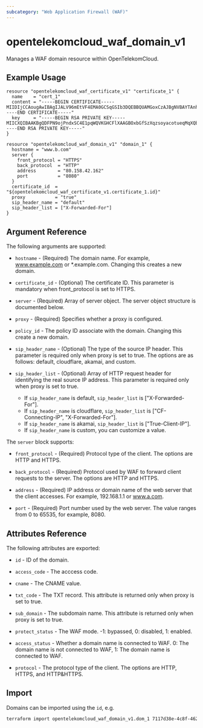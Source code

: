 ```yaml
---
subcategory: "Web Application Firewall (WAF)"
---
```


# opentelekomcloud_waf_domain_v1

Manages a WAF domain resource within OpenTelekomCloud.

## Example Usage

```hcl
resource "opentelekomcloud_waf_certificate_v1" "certificate_1" {
  name    = "cert_1"
  content = "-----BEGIN CERTIFICATE-----MIIDIjCCAougAwIBAgIJALV96mEtVF4EMA0GCSqGSIb3DQEBBQUAMGoxCzAJBgNVBAYTAnh4MQswCQYDVQQIEwJ4eDELMAkGA1UEBxMCeHgxCzAJBgNVBAoTAnh4MQswCQYDVQQLEwJ-----END CERTIFICATE-----"
  key     = "-----BEGIN RSA PRIVATE KEY-----MIICXQIBAAKBgQDFPN9ojPndxSC4E1pqWQVKGHCFlXAAGBOxbGfSzXqzsoyacotueqMqXQbxrPSQFATeVmhZPNVEMdvcAMjYsV/mymtAwVqVA6q/OFdX/b3UHO+b/VqLo3J5SrM-----END RSA PRIVATE KEY-----"
}

resource "opentelekomcloud_waf_domain_v1" "domain_1" {
  hostname = "www.b.com"
  server {
    front_protocol = "HTTPS"
    back_protocol  = "HTTP"
    address        = "80.158.42.162"
    port           = "8080"
  }
  certificate_id  = "${opentelekomcloud_waf_certificate_v1.certificate_1.id}"
  proxy           = "true"
  sip_header_name = "default"
  sip_header_list = ["X-Forwarded-For"]
}
```

## Argument Reference

The following arguments are supported:

* `hostname` - (Required) The domain name. For example, www.example.com or *.example.com. Changing this creates a new domain.

* `certificate_id` - (Optional) The certificate ID. This parameter is mandatory when front_protocol is set to HTTPS.

* `server` - (Required) Array of server object. The server object structure is documented below.

* `proxy` - (Required) Specifies whether a proxy is configured.

* `policy_id` - The policy ID associate with the domain. Changing this create a new domain.

* `sip_header_name` - (Optional) The type of the source IP header. This parameter is required only when proxy is set to true. The options are as follows: default, cloudflare, akamai, and custom.

* `sip_header_list` - (Optional) Array of HTTP request header for identifying the real source IP address. This parameter is required only when proxy is set to true.
  * If `sip_header_name` is default, `sip_header_list` is ["X-Forwarded-For"].
  * If `sip_header_name` is cloudflare, `sip_header_list` is ["CF-Connecting-IP", "X-Forwarded-For"].
  * If `sip_header_name` is akamai, `sip_header_list` is ["True-Client-IP"].
  * If `sip_header_name` is custom, you can customize a value.

The `server` block supports:

* `front_protocol` - (Required) Protocol type of the client. The options are HTTP and HTTPS.

* `back_protocol` - (Required) Protocol used by WAF to forward client requests to the server. The options are HTTP and HTTPS.

* `address` - (Required) IP address or domain name of the web server that the client accesses. For example, 192.168.1.1 or www.a.com.

* `port` - (Required) Port number used by the web server. The value ranges from 0 to 65535, for example, 8080.

## Attributes Reference

The following attributes are exported:

* `id` -  ID of the domain.

* `access_code` - The acccess code.

* `cname` - The CNAME value.

* `txt_code` - The TXT record. This attribute is returned only when proxy is set to true.

* `sub_domain` - The subdomain name. This attribute is returned only when proxy is set to true.

* `protect_status` - The WAF mode. -1: bypassed, 0: disabled, 1: enabled.

* `access_status` - Whether a domain name is connected to WAF. 0: The domain name is not connected to WAF, 1: The domain name is connected to WAF.

* `protocol` - The protocol type of the client. The options are HTTP, HTTPS, and HTTP&HTTPS.

## Import

Domains can be imported using the `id`, e.g.

```sh
terraform import opentelekomcloud_waf_domain_v1.dom_1 7117d38e-4c8f-4624-a505-bd96b97d024c
```
